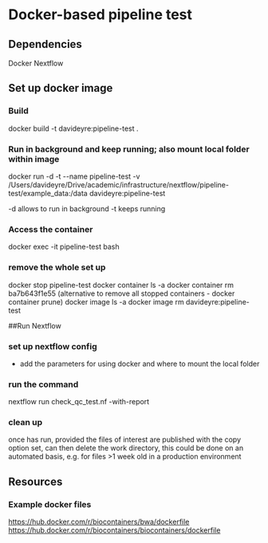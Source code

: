 # Docker-based pipeline test

## Dependencies
Docker
Nextflow

## Set up docker image

### Build
docker build -t davideyre:pipeline-test .

### Run in background and keep running; also mount local folder within image
docker run -d -t --name pipeline-test -v /Users/davideyre/Drive/academic/infrastructure/nextflow/pipeline-test/example_data:/data davideyre:pipeline-test

-d allows to run in background
-t keeps running

### Access the container
docker exec -it pipeline-test bash



### remove the whole set up
docker stop pipeline-test
docker container ls -a
docker container rm ba7b643f1e55 (alternative to remove all stopped containers - docker container prune)
docker image ls -a
docker image rm davideyre:pipeline-test



##Run Nextflow

### set up nextflow config
 - add the parameters for using docker and where to mount the local folder

### run the command
nextflow run check_qc_test.nf -with-report

### clean up
once has run, provided the files of interest are published with the copy option set, can then delete the work directory, this could be done on an automated basis, e.g. for files >1 week old in a production environment

## Resources

### Example docker files
https://hub.docker.com/r/biocontainers/bwa/dockerfile
https://hub.docker.com/r/biocontainers/biocontainers/dockerfile